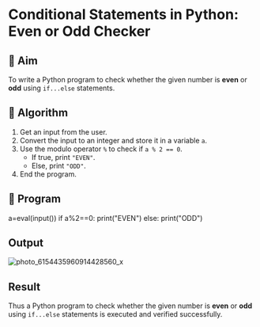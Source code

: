 # Conditional Statements in Python: Even or Odd Checker

## 🎯 Aim
To write a Python program to check whether the given number is **even** or **odd** using `if...else` statements.

## 🧠 Algorithm
1. Get an input from the user.
2. Convert the input to an integer and store it in a variable `a`.
3. Use the modulo operator `%` to check if `a % 2 == 0`.
   - If true, print `"EVEN"`.
   - Else, print `"ODD"`.
4. End the program.

## 🧾 Program
a=eval(input())
if a%2==0:
    print("EVEN")
else:
    print("ODD")

## Output
![photo_6154435960914428560_x](https://github.com/user-attachments/assets/bc57b8fa-dc38-48d8-9919-3ba6c8dde739)


## Result
Thus a Python program to check whether the given number is **even** or **odd** using `if...else` statements is executed and verified successfully.
